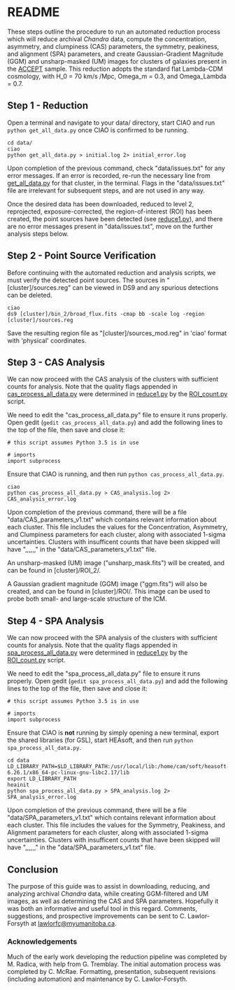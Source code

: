 # README #

These steps outline the procedure to run an automated reduction process which will reduce archival *Chandra* data, compute the concentration, asymmetry, and clumpiness (CAS) parameters, the symmetry, peakiness, and alignment (SPA) parameters, and create Gaussian-Gradient Magnitude (GGM) and unsharp-masked (UM) images for clusters of galaxies present in the [ACCEPT](https://web.pa.msu.edu/astro/MC2/accept/) sample. This reduction adopts the standard flat Lambda-CDM cosmology, with H_0 = 70 km/s /Mpc, Omega_m = 0.3, and Omega_Lambda = 0.7.

## Step 1 - Reduction ##

Open a terminal and navigate to your data/ directory, start CIAO and run `python get_all_data.py` once CIAO is confirmed to be running.
```
cd data/
ciao
python get_all_data.py > initial.log 2> initial_error.log
```

Upon completion of the previous command, check "data/issues.txt" for any error messages. If an error is recorded, re-run the necessary line from [get_all_data.py](reduction/get_all_data.py) for that cluster, in the terminal. Flags in the "data/issues.txt" file are irrelevant for subsequent steps, and are not used in any way.

Once the desired data has been downloaded, reduced to level 2, reprojected, exposure-corrected, the region-of-interest (ROI) has been created, the point sources have been detected (see [reduce1.py](reduction/reduce1.py)), and there are no error messages present in "data/issues.txt", move on the further analysis steps below.

## Step 2 - Point Source Verification ##

Before continuing with the automated reduction and analysis scripts, we must verify the detected point sources. The sources in "[cluster]/sources.reg" can be viewed in DS9 and any spurious detections can be deleted.
```
ciao
ds9 [cluster]/bin_2/broad_flux.fits -cmap bb -scale log -region [cluster]/sources.reg
```
Save the resulting region file as "[cluster]/sources_mod.reg" in 'ciao' format with 'physical' coordinates.

## Step 3 - CAS Analysis ##

We can now proceed with the CAS analysis of the clusters with sufficient counts for analysis. Note that the quality flags appended in [cas_process_all_data.py](reduction/cas_process_all_data.py) were determined in [reduce1.py](reduction/reduce1.py) by the [ROI_count.py](reduction/ROI_count.py) script.

We need to edit the "cas_process_all_data.py" file to ensure it runs properly. Open gedit (`gedit cas_process_all_data.py`) and add the following lines to the top of the file, then save and close it:
```
# this script assumes Python 3.5 is in use

# imports
import subprocess
```

Ensure that CIAO is running, and then run `python cas_process_all_data.py`.
```
ciao
python cas_process_all_data.py > CAS_analysis.log 2> CAS_analysis_error.log
```

Upon completion of the previous command, there will be a file "data/CAS_parameters_v1.txt" which contains relevant information about each cluster. This file includes the values for the Concentration, Asymmetry, and Clumpiness parameters for each cluster, along with associated 1-sigma uncertainties. Clusters with insufficent counts that have been skipped will have ",,,,,," in the "data/CAS_parameters_v1.txt" file.

An unsharp-masked (UM) image ("unsharp_mask.fits") will be created, and can be found in [cluster]/ROI_2/.

A Gaussian gradient magnitude (GGM) image ("ggm.fits") will also be created, and can be found in [cluster]/ROI/. This image can be used to probe both small- and large-scale structure of the ICM.

## Step 4 - SPA Analysis ##

We can now proceed with the SPA analysis of the clusters with sufficient counts for analysis. Note that the quality flags appended in [spa_process_all_data.py](reduction/spa_process_all_data.py) were determined in [reduce1.py](reduction/reduce1.py) by the [ROI_count.py](reduction/ROI_count.py) script.

We need to edit the "spa_process_all_data.py" file to ensure it runs properly. Open gedit (`gedit spa_process_all_data.py`) and add the following lines to the top of the file, then save and close it:
```
# this script assumes Python 3.5 is in use

# imports
import subprocess
```

Ensure that CIAO is **not** running by simply opening a new terminal, export the shared libraries (for GSL), start HEAsoft, and then run `python spa_process_all_data.py`.
```
cd data
LD_LIBRARY_PATH=$LD_LIBRARY_PATH:/usr/local/lib:/home/cam/soft/heasoft-6.26.1/x86_64-pc-linux-gnu-libc2.17/lib
export LD_LIBRARY_PATH
heainit
python spa_process_all_data.py > SPA_analysis.log 2> SPA_analysis_error.log
```

Upon completion of the previous command, there will be a file "data/SPA_parameters_v1.txt" which contains relevant information about each cluster. This file includes the values for the Symmetry, Peakiness, and Alignment parameters for each cluster, along with associated 1-sigma uncertainties. Clusters with insufficent counts that have been skipped will have ",,,,,," in the "data/SPA_parameters_v1.txt" file.

## Conclusion ##

The purpose of this guide was to assist in downloading, reducing, and analyzing archival *Chandra* data, while creating GGM-filtered and UM images, as well as determining the CAS and SPA parameters. Hopefully it was both an informative and useful tool in this regard. Comments, suggestions, and prospective improvements can be sent to C. Lawlor-Forsyth at [lawlorfc@myumanitoba.ca](mailto:lawlorfc@myumanitoba.ca).

### Acknowledgements ###
Much of the early work developing the reduction pipeline was completed by M. Radica, with help from G. Tremblay. The initial automation process was completed by C. McRae. Formatting, presentation, subsequent revisions (including automation) and maintenance by C. Lawlor-Forsyth.
